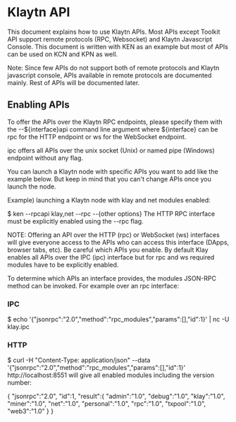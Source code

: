 # Klaytn API
This document explains how to use Klaytn APIs. Most APIs except Toolkit API support remote protocols (RPC, Websocket) and Klaytn Javascript Console. This document is written with KEN as an example but most of APIs can be used on KCN and KPN as well.

Note: Since few APIs do not support both of remote protocols and Klaytn javascript console, APIs available in remote protocols are documented mainly. Rest of APIs will be documented later.

## Enabling APIs
To offer the APIs over the Klaytn RPC endpoints, please specify them with the --${interface}api command line argument where ${interface} can be rpc for the HTTP endpoint or ws for the WebSocket endpoint.

ipc offers all APIs over the unix socket (Unix) or named pipe (Windows) endpoint without any flag.

You can launch a Klaytn node with specific APIs you want to add like the example below. But keep in mind that you can't change APIs once you launch the node.

Example) launching a Klaytn node with klay and net modules enabled:

$ ken --rpcapi klay,net --rpc --{other options}
The HTTP RPC interface must be explicitly enabled using the --rpc flag.

NOTE: Offering an API over the HTTP (rpc) or WebSocket (ws) interfaces will give everyone access to the APIs who can access this interface (DApps, browser tabs, etc). Be careful which APIs you enable. By default Klay enables all APIs over the IPC (ipc) interface but for rpc and ws required modules have to be explicitly enabled.

To determine which APIs an interface provides, the modules JSON-RPC method can be invoked. For example over an rpc interface:

### IPC

$ echo '{"jsonrpc":"2.0","method":"rpc_modules","params":[],"id":1}' | nc -U klay.ipc
### HTTP

$ curl -H "Content-Type: application/json" --data '{"jsonrpc":"2.0","method":"rpc_modules","params":[],"id":1}' http://localhost:8551
will give all enabled modules including the version number:

{
   "jsonrpc":"2.0",
   "id":1,
   "result":{
      "admin":"1.0",
      "debug":"1.0",
      "klay":"1.0",
      "miner":"1.0",
      "net":"1.0",
      "personal":"1.0",
      "rpc":"1.0",
      "txpool":"1.0",
      "web3":"1.0"
   }
}
